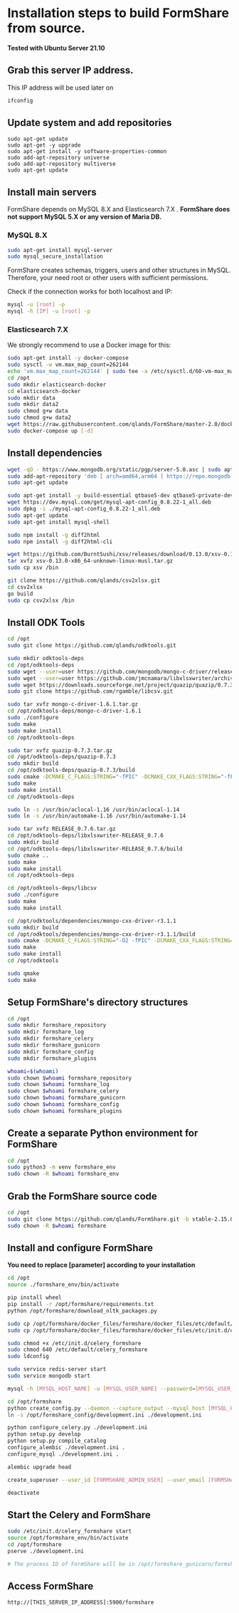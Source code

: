 # Installation steps to build FormShare from source.

**Tested with Ubuntu Server 21.10**

## Grab this server IP address. 

This IP address will be used later on

```sh
ifconfig
```

## Update system and add repositories

```shell
sudo apt-get update
sudo apt-get -y upgrade
sudo apt-get install -y software-properties-common
sudo add-apt-repository universe
sudo add-apt-repository multiverse
sudo apt-get update
```

## Install main servers

FormShare depends on MySQL 8.X and Elasticsearch 7.X . **FormShare does not support MySQL 5.X or any version of Maria DB.**

### MySQL 8.X 

```sh
sudo apt-get install mysql-server
sudo mysql_secure_installation
```

FormShare creates schemas, triggers, users and other structures in MySQL. Therefore, your need root or other users with sufficient permissions. 

Check if the connection works for both localhost and IP: 

```sh
mysql -u [root] -p
mysql -h [IP] -u [root] -p
```

### Elasticsearch 7.X

We strongly recommend to use a Docker image for this:

```sh
sudo apt-get install -y docker-compose
sudo sysctl -w vm.max_map_count=262144
echo 'vm.max_map_count=262144' | sudo tee -a /etc/sysctl.d/60-vm-max_map_count.conf
cd /opt
sudo mkdir elasticsearch-docker
cd elasticsearch-docker
sudo mkdir data
sudo mkdir data2
sudo chmod g+w data
sudo chmod g+w data2
wget https://raw.githubusercontent.com/qlands/FormShare/master-2.0/docker_compose_just_elastic/docker-compose.yml
sudo docker-compose up [-d]
```

## Install dependencies
```sh
wget -qO - https://www.mongodb.org/static/pgp/server-5.0.asc | sudo apt-key add -
sudo add-apt-repository 'deb [ arch=amd64,arm64 ] https://repo.mongodb.org/apt/ubuntu focal/mongodb-org/5.0 multiverse'
sudo apt-get update

sudo apt-get install -y build-essential qtbase5-dev qtbase5-private-dev qtdeclarative5-dev libqt5sql5-mysql cmake jq libboost-all-dev unzip zlib1g-dev automake npm redis-server libmysqlclient-dev mysql-client-8.0 openjdk-11-jdk sqlite3 libqt5sql5-sqlite git python3-venv tidy golang-go mosquitto curl nano mongodb-org
wget https://dev.mysql.com/get/mysql-apt-config_0.8.22-1_all.deb
sudo dpkg -i ./mysql-apt-config_0.8.22-1_all.deb
sudo apt-get update
sudo apt-get install mysql-shell

sudo npm install -g diff2html
sudo npm install -g diff2html-cli

wget https://github.com/BurntSushi/xsv/releases/download/0.13.0/xsv-0.13.0-x86_64-unknown-linux-musl.tar.gz
tar xvfz xsv-0.13.0-x86_64-unknown-linux-musl.tar.gz
sudo cp xsv /bin

git clone https://github.com/qlands/csv2xlsx.git
cd csv2xlsx
go build
sudo cp csv2xlsx /bin
```

## Install ODK Tools

```sh
cd /opt
sudo git clone https://github.com/qlands/odktools.git

sudo mkdir odktools-deps
cd /opt/odktools-deps
sudo wget --user=user https://github.com/mongodb/mongo-c-driver/releases/download/1.6.1/mongo-c-driver-1.6.1.tar.gz
sudo wget --user=user https://github.com/jmcnamara/libxlsxwriter/archive/RELEASE_0.7.6.tar.gz
sudo wget https://downloads.sourceforge.net/project/quazip/quazip/0.7.3/quazip-0.7.3.tar.gz
sudo git clone https://github.com/rgamble/libcsv.git

sudo tar xvfz mongo-c-driver-1.6.1.tar.gz
cd /opt/odktools-deps/mongo-c-driver-1.6.1
sudo ./configure
sudo make
sudo make install
cd /opt/odktools-deps

sudo tar xvfz quazip-0.7.3.tar.gz
cd /opt/odktools-deps/quazip-0.7.3
sudo mkdir build
cd /opt/odktools-deps/quazip-0.7.3/build
sudo cmake -DCMAKE_C_FLAGS:STRING="-fPIC" -DCMAKE_CXX_FLAGS:STRING="-fPIC" ..
sudo make
sudo make install
cd /opt/odktools-deps

sudo ln -s /usr/bin/aclocal-1.16 /usr/bin/aclocal-1.14
sudo ln -s /usr/bin/automake-1.16 /usr/bin/automake-1.14

sudo tar xvfz RELEASE_0.7.6.tar.gz
cd /opt/odktools-deps/libxlsxwriter-RELEASE_0.7.6
sudo mkdir build
cd /opt/odktools-deps/libxlsxwriter-RELEASE_0.7.6/build
sudo cmake ..
sudo make
sudo make install
cd /opt/odktools-deps

cd /opt/odktools-deps/libcsv
sudo ./configure
sudo make
sudo make install

cd /opt/odktools/dependencies/mongo-cxx-driver-r3.1.1
sudo mkdir build
cd /opt/odktools/dependencies/mongo-cxx-driver-r3.1.1/build
sudo cmake -DCMAKE_C_FLAGS:STRING="-O2 -fPIC" -DCMAKE_CXX_FLAGS:STRING="-O2 -fPIC" -DBSONCXX_POLY_USE_BOOST=1 -DCMAKE_BUILD_TYPE=Release -DCMAKE_INSTALL_PREFIX=/usr/local ..
sudo make
sudo make install
cd /opt/odktools

sudo qmake
sudo make
```

## Setup FormShare's directory structures

```sh
cd /opt
sudo mkdir formshare_repository
sudo mkdir formshare_log
sudo mkdir formshare_celery
sudo mkdir formshare_gunicorn
sudo mkdir formshare_config
sudo mkdir formshare_plugins

whoami=$(whoami)
sudo chown $whoami formshare_repository
sudo chown $whoami formshare_log
sudo chown $whoami formshare_celery
sudo chown $whoami formshare_gunicorn
sudo chown $whoami formshare_config
sudo chown $whoami formshare_plugins
```

## Create a separate Python environment for FormShare
```sh
cd /opt
sudo python3 -m venv formshare_env
sudo chown -R $whoami formshare_env
```

## Grab the FormShare source code

```sh
cd /opt
sudo git clone https://github.com/qlands/FormShare.git -b stable-2.15.0 formshare
sudo chown -R $whoami formshare
```

## Install and configure FormShare

**You need to replace [parameter] according to your installation**

```sh
cd /opt
source ./formshare_env/bin/activate

pip install wheel
pip install -r /opt/formshare/requirements.txt
python /opt/formshare/download_nltk_packages.py

sudo cp /opt/formshare/docker_files/formshare/docker_files/etc/default/celery_formshare /etc/default/celery_formshare
sudo cp /opt/formshare/docker_files/formshare/docker_files/etc/init.d/celery_formshare /etc/init.d/celery_formshare

sudo chmod +x /etc/init.d/celery_formshare
sudo chmod 640 /etc/default/celery_formshare
sudo ldconfig

sudo service redis-server start
sudo service mongodb start

mysql -h [MYSQL_HOST_NAME] -u [MYSQL_USER_NAME] --password=[MYSQL_USER_PASSWORD] --execute='CREATE SCHEMA IF NOT EXISTS formshare'

cd /opt/formshare
python create_config.py --daemon --capture_output --mysql_host [MYSQL_HOST_NAME] --mysql_user_name [MYSQL_USER_NAME] --mysql_user_password [MYSQL_USER_PASSWORD] --repository_path /opt/formshare_repository --odktools_path /opt/odktools --elastic_search_host [ELASTIC_SEARCH_HOST] --elastic_search_port [ELASTIC_SEARCH_PORT] --formshare_host [THIS_SERVER_IP_ADDRESS] --formshare_port 5900 --forwarded_allow_ip [THIS_SERVER_IP_ADDRESS] --pid_file /opt/formshare_gunicorn/formshare.pid --error_log_file /opt/formshare_log/error_log /opt/formshare_config/development.ini
ln -s /opt/formshare_config/development.ini ./development.ini

python configure_celery.py ./development.ini
python setup.py develop
python setup.py compile_catalog
configure_alembic ./development.ini .
configure_mysql ./development.ini .

alembic upgrade head

create_superuser --user_id [FORMSHARE_ADMIN_USER] --user_email [FORMSHARE_ADMIN_EMAIL] --user_password [FORMSHARE_ADMIN_PASSWORD] ./development.ini

deactivate
```

## Start the Celery and FormShare 
```sh
sudo /etc/init.d/celery_formshare start
source /opt/formshare_env/bin/activate
cd /opt/formshare
pserve ./development.ini

# The process ID of FormShare will be in /opt/formshare_gunicorn/formshare.pid
```

## Access FormShare

```htaccess
http://[THIS_SERVER_IP_ADDRESS]:5900/formshare
```

